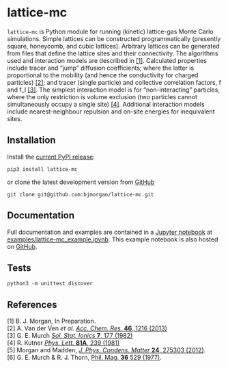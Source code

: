 # lattice-mc

`lattice-mc` is Python module for running (kinetic) lattice-gas Monte Carlo simulations. Simple lattices can be constructed programmatically (presently square, honeycomb, and cubic lattices). Arbitrary lattices can be generated from files that define the lattice sites and their connectivity. The algorithms used and interaction models are described in <a href="#ref1">\[1\]</a>. Calculated properties include tracer and &ldquo;jump&rdquo; diffusion coefficients; where the latter is proportional to the mobility (and hence the conductivity for charged particles) <a href="#ref2">\[2\]</a>; and tracer (single particle) and collective correlation factors, f and f_I <a href="#ref3">\[3\]</a>. The simplest interaction model is for &ldquo;non-interacting&rdquo; particles, where the only restriction is volume exclusion (two particles cannot simultaneously occupy a single site) <a href="#ref1">\[4\]</a>. Additional interaction models include nearest-neighbour repulsion and on-site energies for inequivalent sites.

## Installation

Install the [current PyPI release](https://pypi.python.org/pypi/lattice-mc):
```
pip3 install lattice-mc
```
or clone the latest development version from [GitHub](https://github.com/bjmorgan/lattice-mc)
```
git clone git@github.com:bjmorgan/lattice-mc.git
```

## Documentation

Full documentation and examples are contained in a [Jupyter notebook](http://jupyter-notebook.readthedocs.io/en/latest/#) at [examples/lattice-mc_example.ipynb](examples/lattice-mc_example.ipynb). This example notebook is also hosted on [GitHub](https://github.com/bjmorgan/lattice-mc/blob/master/examples/lattice-mc_examples.ipynb).

## Tests

```
python3 -m unittest discover
```

## References
<span id='ref1'>[1] B. J. Morgan, In Preparation.</span>  
<span id='ref2'>[2] A. Van der Ven *et al.* [*Acc. Chem. Res.* **46**, 1216 (2013)](https://dx.doi.org/10.1021/ar200329r)</span>  
<span id='ref3'>[3] G. E. Murch [*Sol. Stat. Ionics* **7**, 177 (1982)](https://dx.doi.org/10.1016/0167-2738%2882%2990050-9)</span>  
<span id='ref4'>[4] R. Kutner [*Phys. Lett.* **81A**, 239 (1981)](https://dx.doi.org/10.1016/0375-9601%2881%2990251-6)
</span>  
<span id='ref5'>\[5\] Morgan and Madden, [*J. Phys. Condens. Matter* **24**, 275303 (2012)](http://www.iopscience.iop.org/article/10.1088/0953-8984/24/27/275303/)</span>.  
<span id='ref6'> \[6\] G. E. Murch & R. J. Thorn, [Phil. Mag. **36** 529 (1977)](http://dx.doi.org/10.1080/14786437708239737).
